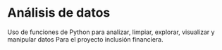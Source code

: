 # Análisis de datos

Uso de funciones de Python para analizar, limpiar, explorar, visualizar y manipular datos Para el proyecto inclusión financiera.
